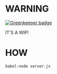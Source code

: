 # WARNING

[![Greenkeeper badge](https://badges.greenkeeper.io/syzer/graphql-server-postgre.svg)](https://greenkeeper.io/)

IT'S A WIP!

# HOW

```
babel-node server.js
```
